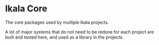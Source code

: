 Ikala Core
=====
The core packages used by multiple Ikala projects.

A lot of major systems that do not need to be redone for each project are built and tested here, and used as a library in the projects.
